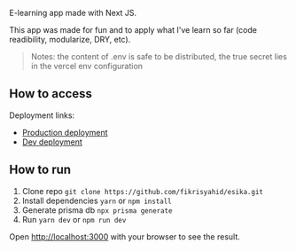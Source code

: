 E-learning app made with Next JS.

This app was made for fun and to apply what I've learn so far (code readibility, modularize, DRY, etc).

> Notes: the content of .env is safe to be distributed, the true secret lies in the vercel env configuration

## How to access

Deployment links:
- [Production deployment](https://esika-rpl.vercel.app/)
- [Dev deployment](https://esika-rpl-dev.vercel.app/)

## How to run

1. Clone repo `git clone https://github.com/fikrisyahid/esika.git`
2. Install dependencies `yarn` or `npm install`
3. Generate prisma db `npx prisma generate`
4. Run `yarn dev` or `npm run dev`

Open [http://localhost:3000](http://localhost:3000) with your browser to see the result.
